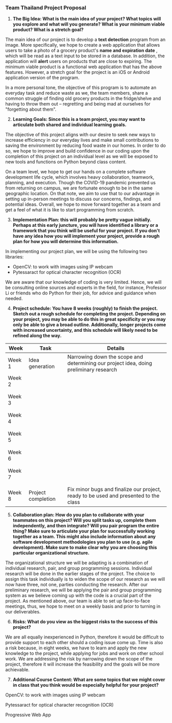 ### **Team Thailand Project Proposal**

1. **The Big Idea: What is the main idea of your project? What topics will you explore and what will you generate? What is your minimum viable product? What is a stretch goal?**

The main idea of our project is to develop a **text detection** program from an image. More specifically, we hope to create a web application that allows users to take a photo of a grocery product&#39;s **name and expiration date** , which will be read as a text input to be stored in a database. In addition, the application will **alert** users on products that are close to expiring. The minimum viable product is a functional web application that has the above features. However, a stretch goal for the project is an iOS or Android application version of the program.

In a more personal tone, the objective of this program is to automate an everyday task and reduce waste as we, the team members, share a common struggle of finding old grocery products in the fridge/shelve and having to throw them out – regretting and being mad at ourselves for &quot;forgetting about them&quot;.

2. **Learning Goals: Since this is a team project, you may want to articulate both shared and individual learning goals.**

The objective of this project aligns with our desire to seek new ways to increase efficiency in our everyday lives and make small contributions to saving the environment by reducing food waste in our homes. In order to do so, we hope to improve and build confidence in our coding upon the completion of this project on an individual level as we will be exposed to new tools and functions on Python beyond class content.

On a team level, we hope to get our hands on a complete software development life cycle, which involves heavy collaboration, teamwork, planning, and execution. Though the COVID-19 pandemic prevented us from returning on campus, we are fortunate enough to be in the same geographic location. On that note, we aim to use that to our advantage in setting up in-person meetings to discuss our concerns, findings, and potential ideas. Overall, we hope to move forward together as a team and get a feel of what it is like to start programming from scratch.

3. **Implementation Plan: this will probably be pretty vague initially. Perhaps at this early juncture, you will have identified a library or a framework that you think will be useful for your project. If you don&#39;t have any idea how you will implement your project, provide a rough plan for how you will determine this information.**

In implementing our project plan, we will be using the following two libraries:

- OpenCV: to work with images using IP webcam
- Pytessaract for optical character recognition (OCR)

We are aware that our knowledge of coding is very limited. Hence, we will be consulting online sources and experts in the field, for instance, Professor Li or friends who do Python for their job, for advice and guidance when needed.

4. **Project schedule: You have 8 weeks (roughly) to finish the project. Sketch out a rough schedule for completing the project. Depending on your project, you may be able to do this in great specificity or you may only be able to give a broad outline. Additionally, longer projects come with increased uncertainty, and this schedule will likely need to be refined along the way.**

| **Week** | **Task**           | **Details**                                                                           |
| -------- | ------------------ | ------------------------------------------------------------------------------------- |
| Week 1   | Idea generation    | Narrowing down the scope and determining our project idea, doing preliminary research |
| Week 2   |
|          |
|          |
| Week 3   |
|          |
|          |
| Week 4   |
|          |
|          |
| Week 5   |
|          |
|          |
| Week 6   |
|          |
|          |
| Week 7   |
|          |
|          |
| Week 8   | Project completion | Fix minor bugs and finalize our project, ready to be used and presented to the class  |

5. **Collaboration plan: How do you plan to collaborate with your teammates on this project? Will you split tasks up, complete them independently, and then integrate? Will you pair program the entire thing? Make sure to articulate your plan for successfully working together as a team. This might also include information about any software development methodologies you plan to use (e.g. agile development). Make sure to make clear why you are choosing this particular organizational structure.**

The organizational structure we will be adapting is a combination of individual research, pair, and group programming sessions. Individual research will be done in the earlier stages of the project. The choice to assign this task individually is to widen the scope of our research as we will now have three, not one, parties conducting the research. After our preliminary research, we will be applying the pair and group programming system as we believe coming up with the code is a crucial part of the project. As mentioned above, our team is able to set up face-to-face meetings, thus, we hope to meet on a weekly basis and prior to turning in our deliverables.

6. **Risks: What do you view as the biggest risks to the success of this project?**

We are all equally inexperienced in Python, therefore it would be difficult to provide support to each other should a coding issue come up. Time is also a risk because, in eight weeks, we have to learn and apply the new knowledge to the project, while applying for jobs and work on other school work. We are addressing the risk by narrowing down the scope of the project, therefore it will increase the feasibility and the goals will be more achievable.

7. **Additional Course Content: What are some topics that we might cover in class that you think would be especially helpful for your project?**

OpenCV: to work with images using IP webcam

Pytessaract for optical character recognition (OCR)

Progressive Web App